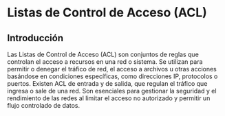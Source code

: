 # Listas de Control de Acceso (ACL)

## Introducción
Las Listas de Control de Acceso (ACL) son conjuntos de reglas que controlan el acceso a recursos en una red o sistema. Se utilizan para permitir o denegar el tráfico de red, el acceso a archivos u otras acciones basándose en condiciones específicas, como direcciones IP, protocolos o puertos. Existen ACL de entrada y de salida, que regulan el tráfico que ingresa o sale de una red. Son esenciales para gestionar la seguridad y el rendimiento de las redes al limitar el acceso no autorizado y permitir un flujo controlado de datos.
